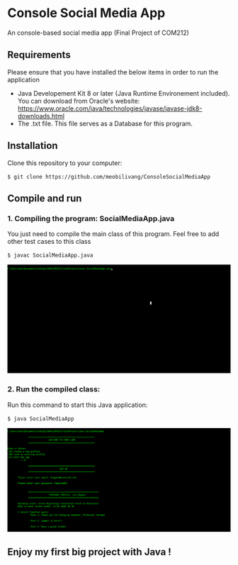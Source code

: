 # Console Social Media App
An console-based social media app (Final Project of COM212)

## Requirements
Please ensure that you have installed the below items in order to run the application
- Java Developement Kit 8 or later (Java Runtime Environement included). You can download from Oracle's website: https://www.oracle.com/java/technologies/javase/javase-jdk8-downloads.html
- The .txt file. This file serves as a Database for this program.

## Installation

Clone this repository to your computer:
```
$ git clone https://github.com/meobilivang/ConsoleSocialMediaApp
```
## Compile and run

### 1. Compiling the program: SocialMediaApp.java
You just need to compile the main class of this program. Feel free to add other test cases to this class  
```
$ javac SocialMediaApp.java
```
![Compile App](compile.png)
### 2. Run the compiled class:
Run this command to start this Java application:
```
$ java SocialMediaApp
```
![Run App](runapp.png)
               

## Enjoy my first big project with Java !



